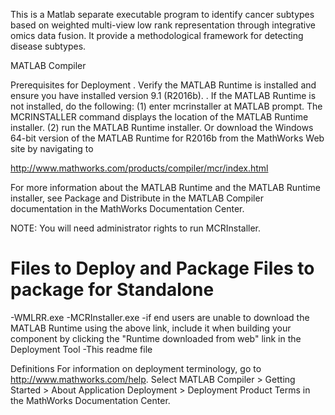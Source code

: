 This is a Matlab separate executable program to identify cancer subtypes based on weighted multi-view low rank representation through integrative omics data fusion. It provide a methodological framework for detecting disease subtypes.

MATLAB Compiler

Prerequisites for Deployment
. Verify the MATLAB Runtime is installed and ensure you have installed version 9.1 (R2016b).
. If the MATLAB Runtime is not installed, do the following:
(1) enter
mcrinstaller
at MATLAB prompt. The MCRINSTALLER command displays the location of the MATLAB Runtime installer.
(2) run the MATLAB Runtime installer.
Or download the Windows 64-bit version of the MATLAB Runtime for R2016b from the MathWorks Web site by navigating to

http://www.mathworks.com/products/compiler/mcr/index.html

For more information about the MATLAB Runtime and the MATLAB Runtime installer, see Package and Distribute in the MATLAB Compiler documentation in the MathWorks Documentation Center.

NOTE: You will need administrator rights to run MCRInstaller.

Files to Deploy and Package
Files to package for Standalone
================================
-WMLRR.exe
-MCRInstaller.exe
-if end users are unable to download the MATLAB Runtime using the above link, include it when building your component by clicking the "Runtime downloaded from web" link in the Deployment Tool -This readme file

Definitions
For information on deployment terminology, go to http://www.mathworks.com/help. Select MATLAB Compiler > Getting Started > About Application Deployment > Deployment Product Terms in the MathWorks Documentation Center.
